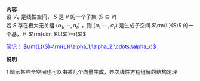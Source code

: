 **内容**    
设 $V_K$ 是线性空间， $S$ 是 $V$ 的一个子集 $(S\subseteq V)$     
若 $S$ 存在极大无关组 $(\alpha_1,\cdots,\alpha_r)$ ，则 $(\alpha_1,\cdots,\alpha_r)$ 是生成子空间 $\rm{L}(S)$ 的一个基，且 $\rm{dim_KL(S)}=r(S)$     
    
<font color=blue>简记： $\rm{L}(S)=\rm{L}(\alpha_1,\alpha_2,\cdots,\alpha_r)$ </font>    
    
**说明**    
    
1 暗示某些全空间也可以由某几个向量生成，齐次线性方程组解的结构定理    
